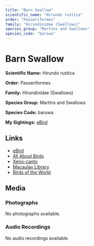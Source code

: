 ```yaml
---
title: "Barn Swallow"
scientific_name: "Hirundo rustica"
order: "Passeriformes"
family: "Hirundinidae (Swallows)"
species_group: "Martins and Swallows"
species_code: "barswa"
---
```


# Barn Swallow

**Scientific Name:** Hirundo rustica

**Order:** Passeriformes

**Family:** Hirundinidae (Swallows)

**Species Group:** Martins and Swallows

**Species Code:** barswa

**My Sightings:** [eBird](https://ebird.org/lifelist?r=world&time=life&spp=barswa)

## Links
* [eBird](https://ebird.org/species/barswa) 
* [All About Birds](https://www.allaboutbirds.org/guide/barswa) 
* [Xeno-canto](https://www.xeno-canto.org/species/barswa) 
* [Macaulay Library](https://search.macaulaylibrary.org/catalog?taxonCode=barswa&sort=rating_rank_desc)
* [Birds of the World](https://birdsoftheworld.org/bow/species/barswa)

## Media
### Photographs
No photographs available.

### Audio Recordings
No audio recordings available.
